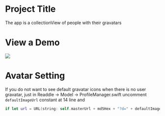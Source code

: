 # Project Title

The app is a collectionView of people with their gravatars

# View a Demo

![](https://media.giphy.com/media/ThAMUJRQEArXzm7xlX/giphy.gif)

# Avatar Setting

If you do not want to see default gravatar icons when there is no user gravatar, just in Readdle -> Model -> ProfileManager.swift
uncomment `defaultImageUrl` constant at 14 line and 

```swift
if let url = URL(string: self.masterUrl + md5Hex + "?d=" + defaultImageUrl)
```
